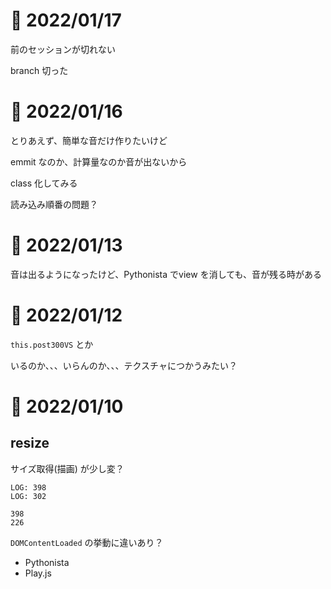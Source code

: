 # 📝 2022/01/17

前のセッションが切れない


branch 切った



# 📝 2022/01/16


とりあえず、簡単な音だけ作りたいけど


emmit なのか、計算量なのか音が出ないから

class 化してみる

読み込み順番の問題？



# 📝 2022/01/13


音は出るようになったけど、Pythonista でview を消しても、音が残る時がある


# 📝 2022/01/12

`this.post300VS` とか


いるのか、、、いらんのか、、、テクスチャにつかうみたい？

# 📝 2022/01/10

## resize


サイズ取得(描画) が少し変？

```
LOG: 398
LOG: 302
```

```
398
226
```

`DOMContentLoaded` の挙動に違いあり？
- Pythonista
- Play.js


